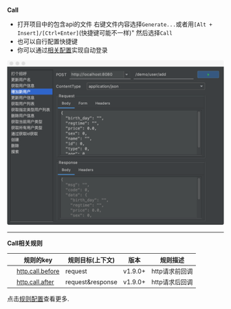 **Call**

- 打开项目中的包含api的文件
    右键文件内容选择`Generate...`或者用`[Alt + Insert]/[Ctrl+Enter]`(快捷键可能不一样)"
    然后选择`Call`
- 也可以自行配置快捷键
- 你可以通过[相关配置](/setting/rules/http_call_before.html)实现自动登录

![debug](../asset/idea-call.png)

---

**Call相关规则**

| &nbsp;&nbsp;&nbsp;&nbsp;规则的key | 规则目标(上下文) | 版本 | 规则描述 |
| ------------ | ------------ | ------------ |------------ |
| &nbsp;&nbsp;&nbsp;&nbsp;[http.call.before](/setting/rules/http_call_before.html)  | request | v1.9.0+ | http请求前回调 |
| &nbsp;&nbsp;&nbsp;&nbsp;[http.call.after](/setting/rules/http_call_after.html)  | request&response | v1.9.0+ | http请求后回调 |

点击[规则配置](/setting/config-rule.html)查看更多.
